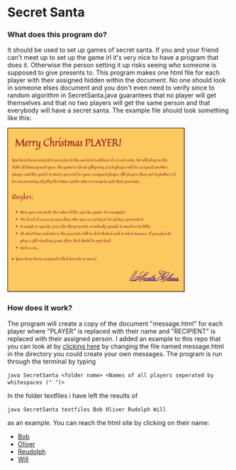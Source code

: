 # Secret Santa

### What does this program do?

It should be used to set up games of secret santa. If you and your friend can't meet up to set up the game irl it's very nice to have a program that does it. Otherwise the person setting it up risks seeing who someone is supposed to give presents to. This program makes one html file for each player with their assigned hidden within the document. No one should look in someone elses document and you don't even need to verify since to random algorithm in SecretSanta.java guarantees that no player will get themselves and that no two players will get the same person and that everybody will have a secret santa. The example file should look something like this:  
  
<img src="/images/ExampleLetter.PNG" width="400">

### How does it work?

The program will create a copy of the document "message.html" for each player where "PLAYER" is replaced with their name and "RECIPIENT" is replaced with their assigned person. I added an example to this repo that you can look at by [clicking here](http://htmlpreview.github.io/?https://github.com/Hahlini/secretSanta/blob/master/message.html) by changing the file named message.html in the directory you could create your own messages. The program is run through the terminal by typing 
```
java SecretSanta <folder name> <Names of all players seperated by whitespaces (" ")>
```
In the folder textfiles i have left the results of 
```
java SecretSanta textfiles Bob Oliver Rudolph Will
```
as an example. You can reach the html site by clicking on their name:
* [Bob](http://htmlpreview.github.io/?https://github.com/Hahlini/secretSanta/blob/master/textfiles/Bob.html)
* [Oliver](http://htmlpreview.github.io/?https://github.com/Hahlini/secretSanta/blob/master/textfiles/Oliver.html)
* [Reudolph](http://htmlpreview.github.io/?https://github.com/Hahlini/secretSanta/blob/master/textfiles/Rudolph.html)
* [Will](http://htmlpreview.github.io/?https://github.com/Hahlini/secretSanta/blob/master/textfiles/Will.html)
